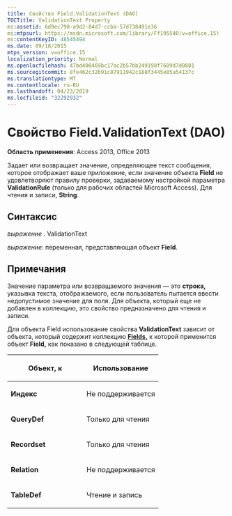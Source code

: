 ```yaml
---
title: Свойство Field.ValidationText (DAO)
TOCTitle: ValidationText Property
ms:assetid: 6d9ec790-a9d2-84d7-ccba-57d738491e36
ms:mtpsurl: https://msdn.microsoft.com/library/Ff195540(v=office.15)
ms:contentKeyID: 48545494
ms.date: 09/18/2015
mtps_version: v=office.15
localization_priority: Normal
ms.openlocfilehash: 47bd400469bc17ac2b57bb249198f7609d7d0801
ms.sourcegitcommit: 8fe462c32b91c87911942c188f3445e85a54137c
ms.translationtype: MT
ms.contentlocale: ru-RU
ms.lasthandoff: 04/23/2019
ms.locfileid: "32292932"
---
```

# <a name="fieldvalidationtext-property-dao"></a>Свойство Field.ValidationText (DAO)


**Область применения**: Access 2013, Office 2013

Задает или возвращает значение, определяющее текст сообщения, которое отображает ваше приложение, если значение объекта **Field** не удовлетворяют правилу проверки, задаваемому настройкой параметра **ValidationRule** (только для рабочих областей Microsoft Access). Для чтения и записи, **String**.

## <a name="syntax"></a>Синтаксис

*выражение .* ValidationText

*выражение*: переменная, представляющая объект **Field**.

## <a name="remarks"></a>Примечания

Значение параметра или возвращаемого значения — это **строка,** указывка текста, отображаемого, если пользователь пытается ввести недопустимое значение для поля. Для объекта, который еще не добавлен в коллекцию, это свойство предназначено для чтения и записи.

Для объекта Field использование свойства **ValidationText** зависит от объекта, который содержит коллекцию **[Fields,](fields-collection-dao.md)** к которой применится объект **Field,** как показано в следующей таблице. 

<table>
<colgroup>
<col style="width: 50%" />
<col style="width: 50%" />
</colgroup>
<thead>
<tr class="header">
<th><p>Объект, к</p></th>
<th><p>Использование</p></th>
</tr>
</thead>
<tbody>
<tr class="odd">
<td><p><strong>Индекс</strong></p></td>
<td><p>Не поддерживается</p></td>
</tr>
<tr class="even">
<td><p><strong>QueryDef</strong></p></td>
<td><p>Только для чтения</p></td>
</tr>
<tr class="odd">
<td><p><strong>Recordset</strong></p></td>
<td><p>Только для чтения</p></td>
</tr>
<tr class="even">
<td><p><strong>Relation</strong></p></td>
<td><p>Не поддерживается</p></td>
</tr>
<tr class="odd">
<td><p><strong>TableDef</strong></p></td>
<td><p>Чтение и запись</p></td>
</tr>
</tbody>
</table>

